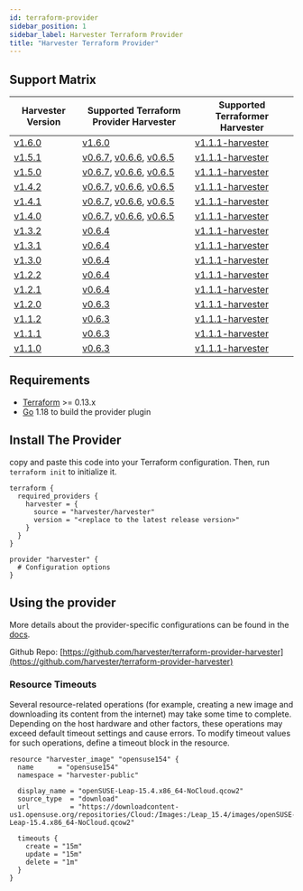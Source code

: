 ```yaml
---
id: terraform-provider
sidebar_position: 1
sidebar_label: Harvester Terraform Provider
title: "Harvester Terraform Provider"
---
```


<head>
  <link rel="canonical" href="https://docs.harvesterhci.io/v1.6/terraform/terraform-provider"/>
</head>

## Support Matrix

| Harvester Version                                                    | Supported Terraform Provider Harvester                                                  | Supported Terraformer Harvester                                                            |
|----------------------------------------------------------------------|-----------------------------------------------------------------------------------------| ------------------------------------------------------------------------------------------ |
| [v1.6.0](https://github.com/harvester/harvester/releases/tag/v1.6.0) | [v1.6.0](https://github.com/harvester/terraform-provider-harvester/releases/tag/v1.6.0) | [v1.1.1-harvester](https://github.com/harvester/terraformer/releases/tag/v1.1.1-harvester) |
| [v1.5.1](https://github.com/harvester/harvester/releases/tag/v1.5.1) | [v0.6.7](https://github.com/harvester/terraform-provider-harvester/releases/tag/v0.6.7), [v0.6.6](https://github.com/harvester/terraform-provider-harvester/releases/tag/v0.6.6), [v0.6.5](https://github.com/harvester/terraform-provider-harvester/releases/tag/v0.6.5) | [v1.1.1-harvester](https://github.com/harvester/terraformer/releases/tag/v1.1.1-harvester) |
| [v1.5.0](https://github.com/harvester/harvester/releases/tag/v1.5.0) | [v0.6.7](https://github.com/harvester/terraform-provider-harvester/releases/tag/v0.6.7), [v0.6.6](https://github.com/harvester/terraform-provider-harvester/releases/tag/v0.6.6), [v0.6.5](https://github.com/harvester/terraform-provider-harvester/releases/tag/v0.6.5) | [v1.1.1-harvester](https://github.com/harvester/terraformer/releases/tag/v1.1.1-harvester) |
| [v1.4.2](https://github.com/harvester/harvester/releases/tag/v1.4.2) | [v0.6.7](https://github.com/harvester/terraform-provider-harvester/releases/tag/v0.6.7), [v0.6.6](https://github.com/harvester/terraform-provider-harvester/releases/tag/v0.6.6), [v0.6.5](https://github.com/harvester/terraform-provider-harvester/releases/tag/v0.6.5) | [v1.1.1-harvester](https://github.com/harvester/terraformer/releases/tag/v1.1.1-harvester) |
| [v1.4.1](https://github.com/harvester/harvester/releases/tag/v1.4.1) | [v0.6.7](https://github.com/harvester/terraform-provider-harvester/releases/tag/v0.6.7), [v0.6.6](https://github.com/harvester/terraform-provider-harvester/releases/tag/v0.6.6), [v0.6.5](https://github.com/harvester/terraform-provider-harvester/releases/tag/v0.6.5) | [v1.1.1-harvester](https://github.com/harvester/terraformer/releases/tag/v1.1.1-harvester) |
| [v1.4.0](https://github.com/harvester/harvester/releases/tag/v1.4.0) | [v0.6.7](https://github.com/harvester/terraform-provider-harvester/releases/tag/v0.6.7), [v0.6.6](https://github.com/harvester/terraform-provider-harvester/releases/tag/v0.6.6), [v0.6.5](https://github.com/harvester/terraform-provider-harvester/releases/tag/v0.6.5) | [v1.1.1-harvester](https://github.com/harvester/terraformer/releases/tag/v1.1.1-harvester) |
| [v1.3.2](https://github.com/harvester/harvester/releases/tag/v1.3.2) | [v0.6.4](https://github.com/harvester/terraform-provider-harvester/releases/tag/v0.6.4) | [v1.1.1-harvester](https://github.com/harvester/terraformer/releases/tag/v1.1.1-harvester) |
| [v1.3.1](https://github.com/harvester/harvester/releases/tag/v1.3.1) | [v0.6.4](https://github.com/harvester/terraform-provider-harvester/releases/tag/v0.6.4) | [v1.1.1-harvester](https://github.com/harvester/terraformer/releases/tag/v1.1.1-harvester) |
| [v1.3.0](https://github.com/harvester/harvester/releases/tag/v1.3.0) | [v0.6.4](https://github.com/harvester/terraform-provider-harvester/releases/tag/v0.6.4) | [v1.1.1-harvester](https://github.com/harvester/terraformer/releases/tag/v1.1.1-harvester) |
| [v1.2.2](https://github.com/harvester/harvester/releases/tag/v1.2.2) | [v0.6.4](https://github.com/harvester/terraform-provider-harvester/releases/tag/v0.6.4) | [v1.1.1-harvester](https://github.com/harvester/terraformer/releases/tag/v1.1.1-harvester) |
| [v1.2.1](https://github.com/harvester/harvester/releases/tag/v1.2.1) | [v0.6.4](https://github.com/harvester/terraform-provider-harvester/releases/tag/v0.6.4) | [v1.1.1-harvester](https://github.com/harvester/terraformer/releases/tag/v1.1.1-harvester) |
| [v1.2.0](https://github.com/harvester/harvester/releases/tag/v1.2.0) | [v0.6.3](https://github.com/harvester/terraform-provider-harvester/releases/tag/v0.6.3) | [v1.1.1-harvester](https://github.com/harvester/terraformer/releases/tag/v1.1.1-harvester) |
| [v1.1.2](https://github.com/harvester/harvester/releases/tag/v1.1.2) | [v0.6.3](https://github.com/harvester/terraform-provider-harvester/releases/tag/v0.6.3) | [v1.1.1-harvester](https://github.com/harvester/terraformer/releases/tag/v1.1.1-harvester) |
| [v1.1.1](https://github.com/harvester/harvester/releases/tag/v1.1.1) | [v0.6.3](https://github.com/harvester/terraform-provider-harvester/releases/tag/v0.6.3) | [v1.1.1-harvester](https://github.com/harvester/terraformer/releases/tag/v1.1.1-harvester) |
| [v1.1.0](https://github.com/harvester/harvester/releases/tag/v1.1.0) | [v0.6.3](https://github.com/harvester/terraform-provider-harvester/releases/tag/v0.6.3) | [v1.1.1-harvester](https://github.com/harvester/terraformer/releases/tag/v1.1.1-harvester) |

## Requirements

- [Terraform](https://www.terraform.io/downloads.html) >= 0.13.x
- [Go](https://go.dev/doc/install) 1.18 to build the provider plugin

## Install The Provider

copy and paste this code into your Terraform configuration. Then, run `terraform init` to initialize it.
```hcl
terraform {
  required_providers {
    harvester = {
      source = "harvester/harvester"
      version = "<replace to the latest release version>"
    }
  }
}

provider "harvester" {
  # Configuration options
}
```

## Using the provider

More details about the provider-specific configurations can be found in the [docs](https://registry.terraform.io/providers/harvester/harvester/latest/docs).

Github Repo: [https://github.com/harvester/terraform-provider-harvester](https://github.com/harvester/terraform-provider-harvester)

### Resource Timeouts

Several resource-related operations (for example, creating a new image and
downloading its content from the internet) may take some time to complete.
Depending on the host hardware and other factors, these operations may exceed
default timeout settings and cause errors. To modify timeout values for such
operations, define a timeout block in the resource.

```hcl
resource "harvester_image" "opensuse154" {
  name      = "opensuse154"
  namespace = "harvester-public"

  display_name = "openSUSE-Leap-15.4.x86_64-NoCloud.qcow2"
  source_type  = "download"
  url          = "https://downloadcontent-us1.opensuse.org/repositories/Cloud:/Images:/Leap_15.4/images/openSUSE-Leap-15.4.x86_64-NoCloud.qcow2"

  timeouts {
    create = "15m"
    update = "15m"
    delete = "1m"
  }
}
```
